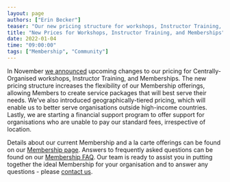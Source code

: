 ```yaml
---
layout: page
authors: ["Erin Becker"]
teaser: "Our new pricing structure for workshops, Instructor Training, and memberships goes into effect today."
title: "New Prices for Workshops, Instructor Training, and Memberships"
date: 2022-01-04
time: "09:00:00"
tags: ["Membership", "Community"]
---
```


In November [we announced](https://carpentries.org/blog/2021/11/membership-pricing-update/) upcoming changes to our pricing for Centrally-Organised workshops, Instructor Training, and Memberships. The new pricing structure increases the flexibility of our Membership offerings, allowing Members to create service packages that will best serve their needs. We’ve also introduced geographically-tiered pricing, which will enable us to better serve organisations outside high-income countries. Lastly, we are starting a financial support program to offer support for organisations who are unable to pay our standard fees, irrespective of location.

Details about our current Membership and a la carte offerings can be found on our [Membership page](https://carpentries.org/membership/). Answers to frequently asked questions can be found on our [Membership FAQ](https://carpentries.org/member_faq/). Our team is ready to assist you in putting together the ideal Membership for your organisation and to answer any questions - please [contact us](mailto:membership@carpentries.org).
